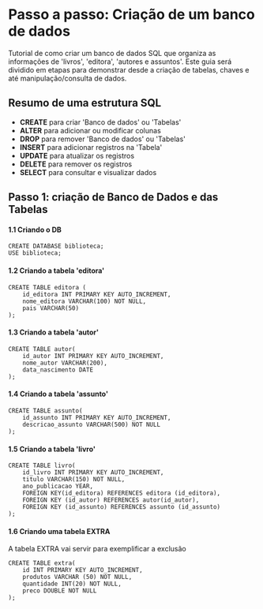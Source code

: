 # Passo a passo: Criação de um banco de dados
Tutorial de como criar um banco de dados SQL que organiza as informações de 'livros', 'editora', 'autores e assuntos'.
Este guia será dividido em etapas para demonstrar desde a criação de tabelas, chaves e até manipulação/consulta de dados.

## Resumo de uma estrutura SQL
* __CREATE__ para criar 'Banco de dados' ou 'Tabelas'
* __ALTER__ para adicionar ou modificar colunas
* __DROP__ para remover 'Banco de dados' ou 'Tabelas'
* __INSERT__ para adicionar registros na 'Tabela'
* __UPDATE__ para atualizar os registros
* __DELETE__ para remover os registros
* __SELECT__ para consultar e visualizar dados

## Passo 1: criação de Banco de Dados e das Tabelas
#### 1.1 Criando o DB

```
CREATE DATABASE biblioteca;
USE biblioteca;

```
#### 1.2 Criando a tabela 'editora'
```
CREATE TABLE editora (
    id_editora INT PRIMARY KEY AUTO_INCREMENT,
    nome_editora VARCHAR(100) NOT NULL,
    pais VARCHAR(50)
);
```

#### 1.3 Criando a tabela 'autor'
```
CREATE TABLE autor(
    id_autor INT PRIMARY KEY AUTO_INCREMENT,
    nome_autor VARCHAR(200),
    data_nascimento DATE 
);
```

#### 1.4 Criando a tabela 'assunto'
```
CREATE TABLE assunto(
    id_assunto INT PRIMARY KEY AUTO_INCREMENT,
    descricao_assunto VARCHAR(500) NOT NULL
);
```

#### 1.5 Criando a tabela 'livro'
```
CREATE TABLE livro(
    id_livro INT PRIMARY KEY AUTO_INCREMENT,
    titulo VARCHAR(150) NOT NULL,
    ano_publicacao YEAR,
    FOREIGN KEY(id_editora) REFERENCES editora (id_editora),
    FOREIGN KEY (id_autor) REFERENCES autor(id_autor),
    FOREIGN KEY (id_assunto) REFERENCES assunto (id_assunto)
);
```

#### 1.6 Criando uma tabela EXTRA
A tabela EXTRA vai servir para exemplificar a exclusão

```
CREATE TABLE extra(
    id INT PRIMARY KEY AUTO_INCREMENT,
    produtos VARCHAR (50) NOT NULL,
    quantidade INT(20) NOT NULL,
    preco DOUBLE NOT NULL
);
```